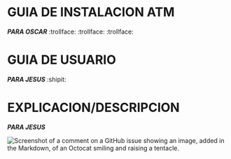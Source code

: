 # GUIA DE INSTALACION ATM
***PARA OSCAR*** :trollface: :trollface: :trollface:
# GUIA DE USUARIO
***PARA JESUS*** :shipit:
# EXPLICACION/DESCRIPCION
***PARA JESUS***

![Screenshot of a comment on a GitHub issue showing an image, added in the Markdown, of an Octocat smiling and raising a tentacle.](https://www.ceupe.com/images/easyblog_articles/3919/b2ap3_large_cdigo-fuente.jpg)

